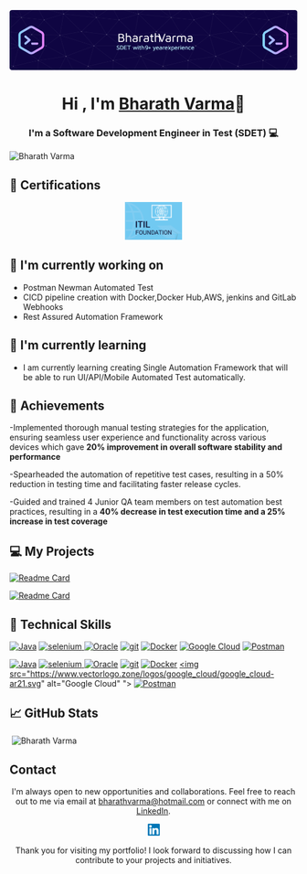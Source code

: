 <p align="center">
  <a href="https://www.linkedin.com/in/bharath-varma-87027493/" target="_blank" rel="noreferrer">
    <img src="images/Banner.png" alt="My banner">
  </a>
</p>

<h1 align="center">Hi , I'm <a href="https://www.linkedin.com/in/bharath-varma-87027493/" target="_blank" rel="noreferrer">Bharath Varma</a>👋 </h1>

<h3 align="center">I'm a Software Development Engineer in Test (SDET) 💻</h2>

<p align="left"> <img src="https://komarev.com/ghpvc/?username=bharath-ab&label=Profile%20views&color=0e75b6&style=flat" alt="Bharath Varma" /> </p>


## 🥇 Certifications
<p align="center">
  <img src="images/ITIL.png" alt="Bharath | ITIL Foundation" width="100 px"/>
</p>

## 🔭 I'm currently working on

- Postman Newman Automated Test
- CICD pipeline creation with Docker,Docker Hub,AWS, jenkins and GitLab Webhooks
- Rest Assured Automation Framework


## 🌱 I'm currently learning

- I am currently learning creating Single Automation Framework that will be able to run UI/API/Mobile Automated Test automatically.


## 🥇 Achievements

-Implemented thorough manual testing strategies for the application, ensuring
seamless user experience and functionality across various devices which gave
<b>20% improvement in overall software stability and performance</b>

-Spearheaded the automation of repetitive test cases, resulting in a 50% reduction in
testing time and facilitating faster release cycles.

-Guided and trained 4 Junior QA team members on test automation best practices,
resulting in a  <b>40% decrease in test execution time and a 25% increase in test
coverage </b>

## 💻 My Projects
[![Readme Card](https://github-readme-stats.vercel.app/api/pin/?username=bharath-ab&repo=ProductAPIRestAssured)](https://github.com/Bharath-ab/ProductAPIRestAssured)

[![Readme Card](https://github-readme-stats.vercel.app/api/pin/?username=bharath-ab&repo=PhoenixB2B)](https://github.com/Bharath-ab/PhoenixB2B)

## 💼 Technical Skills

<p align="left">
<a href="https://www.java.com/en/"><img src="https://www.vectorlogo.zone/logos/java/java-horizontal.svg" alt="Java" width="40" height="40"></a>
<a href="https://www.selenium.dev" target="_blank" rel="noreferrer"> <img src="https://raw.githubusercontent.com/detain/svg-logos/780f25886640cef088af994181646db2f6b1a3f8/svg/selenium-logo.svg" alt="selenium" width="40" height="40"/>
<a href="https://www.oracle.com/in/database/"><img src="https://www.vectorlogo.zone/logos/oracle/oracle-ar21.svg" alt="Oracle" width="40" height="40"></a>
<a href="https://git-scm.com/"><img src="https://www.vectorlogo.zone/logos/git-scm/git-scm-ar21.svg" alt="git" width="40" height="40"></a>
<a href="https://www.docker.com/"><img src="https://www.vectorlogo.zone/logos/docker/docker-ar21.svg" alt="Docker" width="40" height="40"></a>
<a href="https://cloud.google.com/"><img src="https://www.vectorlogo.zone/logos/google_cloud/google_cloud-ar21.svg" alt="Google Cloud" width="40" height="40"></a>
<a href="https://www.postman.com/"><img src="https://www.vectorlogo.zone/logos/getpostman/getpostman-ar21.svg" alt="Postman" width="40" height="40"></a>

<a href="https://www.java.com/en/"><img src="https://www.vectorlogo.zone/logos/java/java-horizontal.svg" alt="Java" ></a>
<a href="https://www.selenium.dev" target="_blank" rel="noreferrer"> <img src="https://raw.githubusercontent.com/detain/svg-logos/780f25886640cef088af994181646db2f6b1a3f8/svg/selenium-logo.svg" alt="selenium" />
<a href="https://www.oracle.com/in/database/"><img src="https://www.vectorlogo.zone/logos/oracle/oracle-ar21.svg" alt="Oracle" ></a>
<a href="https://git-scm.com/"><img src="https://www.vectorlogo.zone/logos/git-scm/git-scm-ar21.svg" alt="git" ></a>
<a href="https://www.docker.com/"><img src="https://www.vectorlogo.zone/logos/docker/docker-ar21.svg" alt="Docker" ></a>
<a href="https://cloud.google.com/"><img src="https://www.vectorlogo.zone/logos/google_cloud/google_cloud-ar21.svg" alt="Google Cloud" "></a>
<a href="https://www.postman.com/"><img src="https://www.vectorlogo.zone/logos/getpostman/getpostman-ar21.svg" alt="Postman" ></a>

</p>

## 📈 GitHub Stats

<p>&nbsp;<img align="center" src="https://github-readme-stats.vercel.app/api?username=bharath-ab&show_icons=true&locale=en" alt="Bharath Varma" /></p>

## Contact

<p align="center">I'm always open to new opportunities and collaborations. Feel free to reach out to me via email at <a href="mailto:bharathvarma@hotmail.com">bharathvarma@hotmail.com</a> or connect with me on <a href="https://www.linkedin.com/in/bharath-varma-87027493/">LinkedIn</a>.</p>

  <p align="center">
  <a href="https://www.linkedin.com/in/bharath-varma-87027493/">
    <img src="images/linkedin.svg" alt="Bharath Varma | LinkedIn" width="21px"/>
  </a>

</p>

<p align="center">Thank you for visiting my portfolio! I look forward to discussing how I can contribute to your projects and initiatives.</p>
